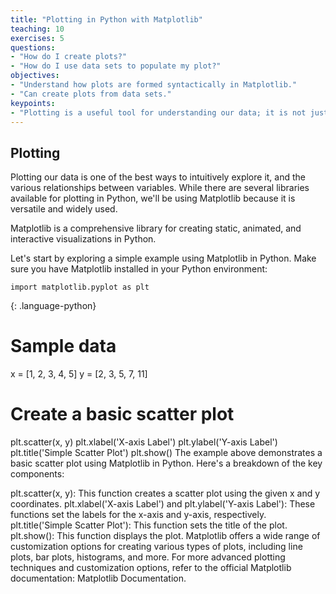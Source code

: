 ```yaml
---
title: "Plotting in Python with Matplotlib"
teaching: 10
exercises: 5
questions:
- "How do I create plots?"
- "How do I use data sets to populate my plot?"
objectives:
- "Understand how plots are formed syntactically in Matplotlib."
- "Can create plots from data sets."
keypoints:
- "Plotting is a useful tool for understanding our data; it is not just for results visualization."
---
```


## Plotting

Plotting our data is one of the best ways to intuitively explore it, and the various relationships between variables. While there are several libraries available for plotting in Python, we'll be using Matplotlib because it is versatile and widely used.

Matplotlib is a comprehensive library for creating static, animated, and interactive visualizations in Python.

Let's start by exploring a simple example using Matplotlib in Python. Make sure you have Matplotlib installed in your Python environment:

```
import matplotlib.pyplot as plt
```
{: .language-python}

# Sample data
x = [1, 2, 3, 4, 5]
y = [2, 3, 5, 7, 11]

# Create a basic scatter plot
plt.scatter(x, y)
plt.xlabel('X-axis Label')
plt.ylabel('Y-axis Label')
plt.title('Simple Scatter Plot')
plt.show()
The example above demonstrates a basic scatter plot using Matplotlib in Python. Here's a breakdown of the key components:

plt.scatter(x, y): This function creates a scatter plot using the given x and y coordinates.
plt.xlabel('X-axis Label') and plt.ylabel('Y-axis Label'): These functions set the labels for the x-axis and y-axis, respectively.
plt.title('Simple Scatter Plot'): This function sets the title of the plot.
plt.show(): This function displays the plot.
Matplotlib offers a wide range of customization options for creating various types of plots, including line plots, bar plots, histograms, and more. For more advanced plotting techniques and customization options, refer to the official Matplotlib documentation: Matplotlib Documentation.



